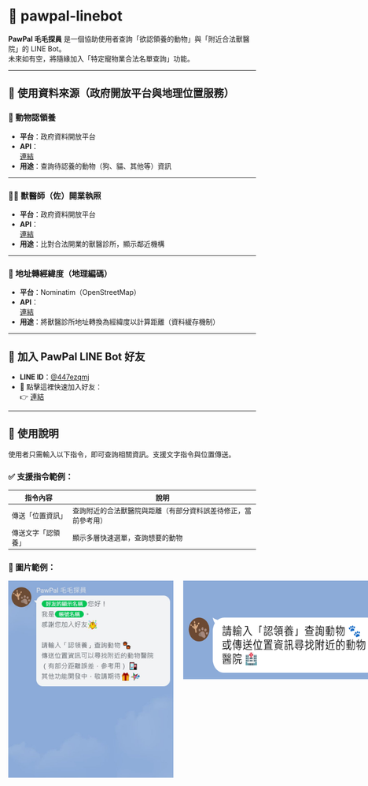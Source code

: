 # 🐾 pawpal-linebot

**PawPal 毛毛探員** 是一個協助使用者查詢「欲認領養的動物」與「附近合法獸醫院」的 LINE Bot。  
未來如有空，將隨緣加入「特定寵物業合法名單查詢」功能。

---

## 🔗 使用資料來源（政府開放平台與地理位置服務）

### 🐶 動物認領養
- **平台**：政府資料開放平台
- **API**：  
  [連結](https://data.moa.gov.tw/Service/OpenData/TransService.aspx?UnitId=QcbUEzN6E6DL&IsTransData=1)  
- **用途**：查詢待認養的動物（狗、貓、其他等）資訊

---

### 🧑‍⚕️ 獸醫師（佐）開業執照
- **平台**：政府資料開放平台  
- **API**：  
  [連結](https://data.moa.gov.tw/Service/OpenData/DataFileService.aspx?UnitId=078&IsTransData=1)  
- **用途**：比對合法開業的獸醫診所，顯示鄰近機構

---

### 📍 地址轉經緯度（地理編碼）
- **平台**：Nominatim（OpenStreetMap）  
- **API**：  
  [連結](https://nominatim.openstreetmap.org/search)  
- **用途**：將獸醫診所地址轉換為經緯度以計算距離（資料緩存機制）

---

## 🤖 加入 PawPal LINE Bot 好友

- **LINE ID**：[@447ezqmj](https://line.me/R/ti/p/@447ezqmj)  
- 📱 點擊這裡快速加入好友：  
  👉 [連結](https://line.me/R/ti/p/@447ezqmj)

---

## 📘 使用說明

使用者只需輸入以下指令，即可查詢相關資訊。支援文字指令與位置傳送。

### ✅ 支援指令範例：

| 指令內容 | 說明 |
|----------|------|
| 傳送「位置資訊」 | 查詢附近的合法獸醫院與距離（有部分資料誤差待修正，當前參考用） |
| 傳送文字「認領養」 | 顯示多層快速選單，查詢想要的動物 |

### 🔎 圖片範例：
<div style="display: flex; gap: 20px;">
  <img src="./images/example_introduce.jpg" alt="Introduction image" height="400" >
  <img src="./images/example.png" alt="Example image" height="200" >
  <img src="./images/example_animal2.png" alt="Animal image 2" height="400" >
  <img src="./images/example_animal.jpg" alt="Animal image 1" height="400" >
  <img src="./images/example_vet.jpg" alt="Veterinarian image" height="400" >
</div>